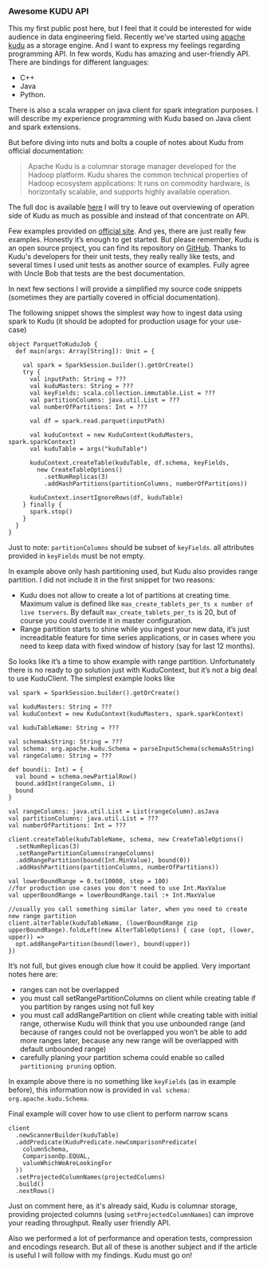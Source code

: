 ### Awesome KUDU API
This my first public post here, but I feel that it could be interested for wide audience in data engineering field.
Recently we’ve started using [apache kudu](https://kudu.apache.org) as a storage engine. And I want to express my feelings regarding programming API.
In few words, Kudu has amazing and user-friendly API. There are bindings for different languages:
- C++
- Java
- Python.

There is also a scala wrapper on java client for spark integration purposes.
I will describe my experience programming with Kudu based on Java client and spark extensions.
 
But before diving into nuts and bolts a couple of notes about Kudu from official documentation:
> Apache Kudu is a columnar storage manager developed for the Hadoop platform. Kudu shares the common technical properties of Hadoop ecosystem applications: It runs on commodity hardware, is horizontally scalable, and supports highly available operation.

The full doc is available [here](https://www.cloudera.com/documentation/kudu/latest/PDF/cloudera-kudu.pdf)
I will try to leave out overviewing of operation side of Kudu as much as possible and instead of that concentrate on API.

Few examples provided on [official site](https://kudu.apache.org/docs/developing.html#_working_examples).
And yes, there are just really few examples. Honestly it’s enough to get started. But please remember, Kudu is an open source project, you can find its repository on [GitHub](https://github.com/apache/kudu). Thanks to Kudu's developers for their unit tests, they really really like tests, and several times I used unit tests as another source of examples. Fully agree with Uncle Bob that tests are the best documentation.

In next few sections I will provide a simplified my source code snippets (sometimes they are partially covered in official documentation).

The following snippet shows the simplest way how to ingest data using spark to Kudu (it should be adopted for production usage for your use-case)
```
object ParquetToKuduJob {
  def main(args: Array[String]): Unit = {

    val spark = SparkSession.builder().getOrCreate()
    try {
      val inputPath: String = ???
      val kuduMasters: String = ???
      val keyFields: scala.collection.immutable.List = ???
      val partitionColumns: java.util.List = ???
      val numberOfPartitions: Int = ???

      val df = spark.read.parquet(inputPath)

      val kuduContext = new KuduContext(kuduMasters, spark.sparkContext)
      val kuduTable = args("kuduTable")

      kuduContext.createTable(kuduTable, df.schema, keyFields,
        new CreateTableOptions()
          .setNumReplicas(3)
          .addHashPartitions(partitionColumns, numberOfPartitions))

      kuduContext.insertIgnoreRows(df, kuduTable)
    } finally {
      spark.stop()
    }
  }
}
```
Just to note:
`partitionColumns` should be subset of `keyFields`.
all attributes provided in `keyFields` must be not empty.

In example above only hash partitioning used, but Kudu also provides range partition. I did not include it in the first snippet for two reasons:
* Kudu does not allow to create a lot of partitions at creating time. Maximum value is defined like `max_create_tablets_per_ts x number of live tservers`. By default `max_create_tablets_per_ts` is 20, but of course you could override it in master configuration.
* Range partition starts to shine while you ingest your new data, it’s just increaditable feature for time series applications, or in cases where you need to keep data with fixed window of history (say for last 12 months).

So looks like it’s a time to show example with range partition. Unfortunately there is no ready to go solution just with KuduContext, but it’s not a big deal to use KuduClient. The simplest example looks like
```
val spark = SparkSession.builder().getOrCreate()

val kuduMasters: String = ???
val kuduContext = new KuduContext(kuduMasters, spark.sparkContext)

val kuduTableName: String = ???

val schemaAsString: String = ???
val schema: org.apache.kudu.Schema = parseInputSchema(schemaAsString)
val rangeColumn: String = ???

def bound(i: Int) = {
  val bound = schema.newPartialRow()
  bound.addInt(rangeColumn, i)
  bound
}

val rangeColumns: java.util.List = List(rangeColumn).asJava
val partitionColumns: java.util.List = ???
val numberOfPartitions: Int = ???

client.createTable(kuduTableName, schema, new CreateTableOptions()
  .setNumReplicas(3)
  .setRangePartitionColumns(rangeColumns)
  .addRangePartition(bound(Int.MinValue), bound(0))
  .addHashPartitions(partitionColumns, numberOfPartitions))

val lowerBoundRange = 0.to(10000, step = 100)
//for production use cases you don't need to use Int.MaxValue
val upperBoundRange = lowerBoundRange.tail :+ Int.MaxValue

//usually you call something similar later, when you need to create new range partition
client.alterTable(kuduTableName, (lowerBoundRange zip upperBoundRange).foldLeft(new AlterTableOptions) { case (opt, (lower, upper)) =>
  opt.addRangePartition(bound(lower), bound(upper))
})
```
It’s not full, but gives enough clue how it could be applied.
Very important notes here are:
- ranges can not be overlapped
- you must call setRangePartitionColumns on client while creating table if you partition by ranges using not full key
- you must call addRangePartition on client while creating table with initial range, otherwise Kudu will think that you use unbounded range (and because of ranges could not be overlapped you won’t be able to add more ranges later, because any new range will be overlapped with default unbounded range)
- carefully planing your partition schema could enable so called `partitioning pruning` option. 

In example above there is no something like `keyFields` (as in example before), this information now is provided in `val schema: org.apache.kudu.Schema`.

Final example will cover how to use client to perform narrow scans
```
client
  .newScannerBuilder(kuduTable)
  .addPredicate(KuduPredicate.newComparisonPredicate(
    columnSchema,
    ComparisonOp.EQUAL,
    valueWhichWeAreLookingFor
  ))
  .setProjectedColumnNames(projectedColumns)
  .build()
  .nextRows()
```
Just on comment here, as it's already said, Kudu is columnar storage, providing projected columns (using `setProjectedColumnNames`) can improve your reading throughput.
Really user friendly API.

Also we performed a lot of performance and operation tests, compression and encodings research.
But all of these is another subject and if the article is useful I will follow with my findings.
Kudu must go on!
